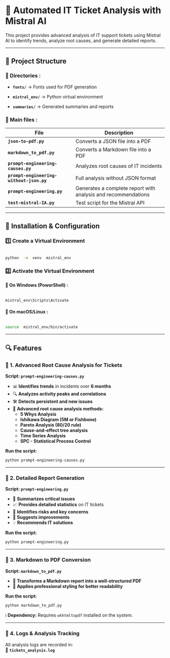
# 📌 **Automated IT Ticket Analysis with Mistral AI**

  

This project provides advanced analysis of IT support tickets using Mistral AI to identify trends, analyze root causes, and generate detailed reports.

  

---

  

## 📂 **Project Structure**

  

### **📁 Directories :**

-  **`fonts/`** →  Fonts used for PDF generation

-  **`mistral_env/`** → Python virtual environment

-  **`summaries/`** → Generated summaries and reports

  

### **📄 Main files :**

| File  | Description  |
|--|--|
| **`json-to-pdf.py`**  | Converts a JSON file into a PDF |
| **`markdown_to_pdf.py`** | Converts a Markdown file into a PDF |
| **`prompt-engineering-causes.py`** | Analyzes root causes of IT incidents |
| **`prompt-engineering-without-json.py`** | Full analysis without JSON format |
| **`prompt-engineering.py`** | Generates a complete report with analysis and recommendations |
| **`test-mistral-IA.py`** | Test script for the Mistral API |

  

---

  

## 🚀 **Installation & Configuration**

  
  

### **1️⃣ Create a Virtual Environment**

```bash

python  -m  venv  mistral_env

```

  

### **2️⃣ Activate the Virtual Environment**

#### 🔹 On Windows (PowerShell) :

```powershell

mistral_env\Scripts\Activate

```

#### 🔹 On macOS/Linux :

```bash

source  mistral_env/bin/activate

```

  

---

  

## 🔍 **Features**

### **📌 1. Advanced Root Cause Analysis for Tickets**

**Script: `prompt-engineering-causes.py`**

-   📊 **Identifies trends** in incidents over **6 months**
-   🔍 **Analyzes activity peaks and correlations**
-   🛠 **Detects persistent and new issues**
-   🧐 **Advanced root cause analysis methods:**
    -   **5 Whys Analysis**
    -   **Ishikawa Diagram (5M or Fishbone)**
    -   **Pareto Analysis (80/20 rule)**
    -   **Cause-and-effect tree analysis**
    -   **Time Series Analysis**
    -   **SPC - Statistical Process Control**

**Run the script:**

```bash
python prompt-engineering-causes.py

```

----------

### **📌 2. Detailed Report Generation**

**Script: `prompt-engineering.py`**

-   📝 **Summarizes critical issues**
-   📈 **Provides detailed statistics** on IT tickets
-   🚨 **Identifies risks and key concerns**
-   🔧 **Suggests improvements**
-   💡 **Recommends IT solutions**

**Run the script:**

```bash
python prompt-engineering.py

```

----------

### **📌 3. Markdown to PDF Conversion**

**Script: `markdown_to_pdf.py`**

-   🎨 **Transforms a Markdown report into a well-structured PDF**
-   📑 **Applies professional styling for better readability**

**Run the script:**

```bash
python markdown_to_pdf.py

```

ℹ️ **Dependency:** Requires `wkhtmltopdf` installed on the system.

----------

### **📌 4. Logs & Analysis Tracking**

All analysis logs are recorded in:  
📄 **`tickets_analysis.log`**